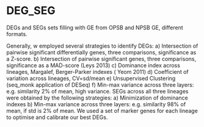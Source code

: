 # DEG_SEG
DEGs and SEGs sets filling with GE from OPSB and NPSB GE, different formats.

Generally, w employed several strategies to identify DEGs:
a)	Intersection of pairwise significant differentially genes, three comparisons, significance as a Z-score.
b)	Intersection of pairwise significant genes, three comparisons, significance as a MAD-score (Leys 2013)
c)	Dominance index across lineages, Margalef, Berger-Parker indexes ( Yeom 2011)
d)	Coefficient of variation across lineages, CV=sd/mean
e)	Unsupervised Clustering (seq_monk application of DESeq)
f)	Min-max variance across three layers: e.g. similarity 2% of mean, high variance.
SEGs across all three lineages were obtained by the following strategies:
a)	Minimization of dominance indexes
b)	Min-max variance across three layers: e.g. similarity 98% of mean, if std is 2% of mean.
We used a set of marker genes for each lineage to optimise and calibrate our best DEGs.

